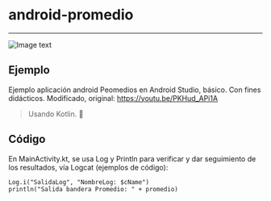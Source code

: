 # android-promedio
***
![Image text](https://blogger.googleusercontent.com/img/a/AVvXsEha5SEEopG2OvtTUSk6VXdEfLRGENG9TQoAWxFMG6lKu8AzWgX-Oyat_YNTD5gVebFomBxUTgxEhD_fOcP5cskRPLXV19pEtU1x0N_LYHYlEbaPamkejO9S_W_EQaE9HGMBWPmjZm_019wg8P5wV2Zyy2VNax2cCRdrwU2duokBOd9FolWy6zZJS9BX8w=s67)

## Ejemplo
Ejemplo aplicación android Peomedios en Android Studio, básico. Con fines didácticos. Modificado, original: https://youtu.be/PKHud_APi1A
> Usando Kotlin. 📱


## Código
En MainActivity.kt, se usa Log y Println para verificar y dar seguimiento de los resultados, vía Logcat (ejemplos de código): 
```
Log.i("SalidaLog", "NombreLog: $cName")
println("Salida bandera Promedio: " + promedio)
```
